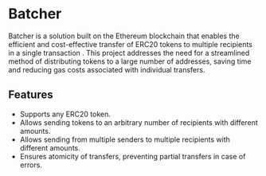 # Batcher
Batcher is a solution built on the Ethereum blockchain that enables the efficient and cost-effective transfer of ERC20 tokens to multiple recipients in a single transaction . This project addresses the need for a streamlined method of distributing tokens to a large number of addresses, saving time and reducing gas costs associated with individual transfers.

## Features
- Supports any ERC20 token.
- Allows sending tokens to an arbitrary number of recipients with different amounts.
- Allows sending from multiple senders to multiple recipients with different amounts.
- Ensures atomicity of transfers, preventing partial transfers in case of errors.